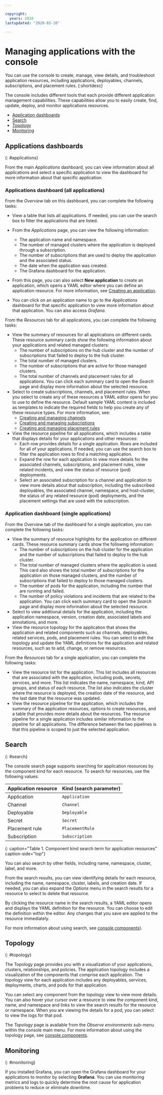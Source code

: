 ```yaml
---

copyright:
  years: 2020
lastupdated: "2020-03-10"

---
```


# Managing applications with the console

You can use the console to create, manage, view details, and troubleshoot application resources, including applications, deployables, channels, subscriptions, and placement rules.
{:shortdesc}

The console includes different tools that each provide different application management capabilities. These capabilities allow you to easily create, find, update, deploy, and monitor applications resources.

  * [Application dashboards](#applications)
  * [Search](#search)
  * [Topology](#topology)
  * [Monitoring](#monitoring)

## Applications dashboards
{: #applications}

From the main _Applications_ dashboard, you can view information about all applications and select a specific application to view the dashboard for more information about that specific application.

### Applications dashboard (all applications)

From the _Overview_ tab on this dashboard, you can complete the following tasks:

* View a table that lists all applications. If needed, you can use the search box to filter the applications that are listed.
* From the _Applications_ page, you can view the following information:
  * The application name and namespace.
  * The number of managed clusters where the application is deployed through a subscription.
  * The number of subscriptions that are used to deploy the application and the associated status.
  * The date when the application was created.
  * The Grafana dashboard for the application. 
  
* From this page, you can also select **New application** to create an application, which opens a YAML editor where you can define an application resource. For more information, see [Creating an application](managing_apps.md#app_create).
* You can click on an application name to go to the _Applications_ dashboard for that specific application to view more information about that application. You can also access _Grafana_.

From the _Resources_ tab for all applications, you can complete the following tasks:

* View the summary of resources for all applications on different cards. These resource summary cards show the following information about your applications and related managed clusters:
  * The number of subscriptions on the hub cluster and the number of subscriptions that failed to deploy to the hub cluster.
  * The total number of managed clusters.
  * The number of subscriptions that are active for those managed clusters.
  * The total number of channels and placement rules for all applications.
  You can click each summary card to open the _Search_ page and display more information about the selected resource.
* Select to create subscriptions, channels, and placement rules. When you select to create any of these resources a YAML editor opens for you to use to define the resource. Default sample YAML content is included as templates to indicate the required fields to help you create any of these resource types. For more information, see:
  * [Creating and managing channels](managing_channels.md#channel_create)
  * [Creating and managing subscriptions](managing_subscriptions.md#subscription_create)
  * [Creating and managing placement rules](managing_placement_rules.md#placement_create)
* View the resource pipeline for all applications, which includes a table that displays details for your applications and other resources:
  * Each row provides details for a single application. Rows are included for all of your applications. If needed, you can use the search box to filter the application rows to find a matching application.
  * Expand the row for each application to view more details for the associated channels, subscriptions, and placement rules, view related incidents, and view the status of resource (pod) deployments.
  * Select an associated subscription for a channel and application to view more details about that subscription, including the subscribed deployables, the associated channel, namespace, and host-cluster, the status of any related resource (pod) deployments, and the placement settings that are used with the subscription.

### Application dashboard (single applications)

From the _Overview_ tab of the dashboard for a single application, you can complete the following tasks:

* View the summary of resource highlights for the application on different cards. These resource summary cards show the following information:
  * The number of subscriptions on the hub cluster for the application and the number of subscriptions that failed to deploy to the hub cluster.
  * The total number of managed clusters where the application is used. This card also shows the total number of subscriptions for the application on those managed clusters, and the number of subscriptions that failed to deploy to those managed clusters.
  * The number of pods for the application, including the number that are running and failed.
  * The number of policy violations and incidents that are related to the application.
  You can click each summary card to open the _Search_ page and display more information about the selected resource.
* Select to view additional details for the application, including the application namespace, version, creation date, associated labels and annotations, and more.
* View the resource topology for the application that shows the application and related components such as channels, deployables, related services, pods, and placement rules. You can select to edit the topology and update the YAML definitions for the application and related resources, such as to add, change, or remove resources.

From the _Resources_ tab for a single application, you can complete the following tasks:

* View the resource list for the application. This list includes all resources that are associated with the application, including pods, secrets, services, and more. This list indicates the name, namespace, kind, API groups, and status of each resource. The list also indicates the cluster where the resource is deployed, the creation date of the resource, and the last date that the resource was updated.
* View the resource pipeline for the application, which includes the summary of the application resources, options to create resources, and a table that provides more details about the resources. The resource pipeline for a single application includes similar information to the pipeline for all applications. The difference between the two pipelines is that this pipeline is scoped to just the selected application.

## Search
{: #search}

The console search page supports searching for application resources by the component kind for each resource. To search for resources, use the following values:

| Application resource | Kind (search parameter) |
|-- | -- |
| Application | `Application` |
| Channel | `Channel` |
| Deployable | `Deployable` |
| Secret | `Secret` |
| Placement rule | `PlacementRule` |
| Subscription | `Subscription` |
{: caption="Table 1. Component kind search term for application resources" caption-side="top"}

You can also search by other fields, including name, namespace, cluster, label, and more.

From the search results, you can view identifying details for each resource, including the name, namespace, cluster, labels, and creation date. If needed, you can also expand the _Options_ menu in the search results for a resource to select to delete that resource.

By clicking the resource name in the search results, a YAML editor opens and displays the YAML definition for the resource. You can choose to edit the definition within the editor. Any changes that you save are applied to the resource immediately.  

For more information about using search, see [console components](../console/console.md)).

## Topology
{: #topology}

The Topology page provides you with a visualization of your applications, clusters, relationships, and policies. The application topology includes a visualization of the components that comprise each application. The topology view for each application includes any deployables, services, deployments, charts, and pods for that application.

You can select any component from the topology view to view more details. You can also hover your cursor over a resource to view the component kind, name, and namespace and links to view the search results for the resource or namespace. When you are viewing the details for a pod, you can select to view the logs for that pod.

The _Topology_ page is available from the _Observe environments_ sub-menu within the console main menu. For more information about using the topology page, see [console components](../console/console.md).

## Monitoring
{: #monitoring}

If you installed Grafana, you can open the Grafana dashboard for your applications to monitor by selecting **Grafana**. You can use monitoring metrics and logs to quickly determine the root cause for application problems to reduce or eliminate downtime.

